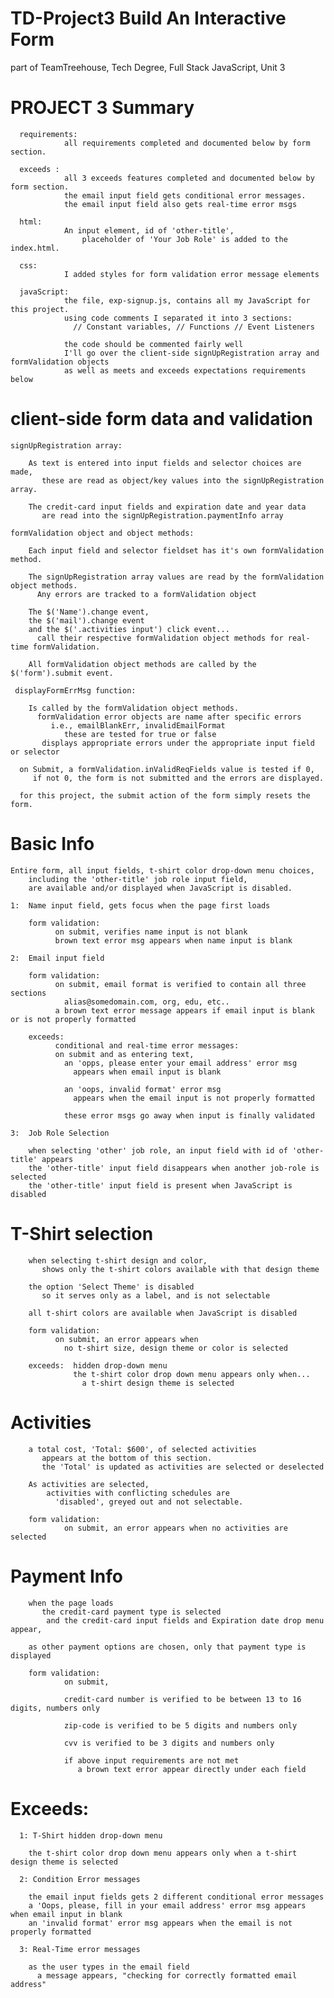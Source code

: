 # TD-Project3  Build An Interactive Form

part of TeamTreehouse, Tech Degree, Full Stack JavaScript, Unit 3

# PROJECT 3 Summary

      requirements:
                all requirements completed and documented below by form section.

      exceeds :
                all 3 exceeds features completed and documented below by form section.
                the email input field gets conditional error messages.
                the email input field also gets real-time error msgs

      html:
                An input element, id of 'other-title',
                    placeholder of 'Your Job Role' is added to the index.html.  

      css:          
                I added styles for form validation error message elements

      javaScript:
                the file, exp-signup.js, contains all my JavaScript for this project.
                using code comments I separated it into 3 sections:
                  // Constant variables, // Functions // Event Listeners

                the code should be commented fairly well
                I'll go over the client-side signUpRegistration array and formValidation objects
                as well as meets and exceeds expectations requirements below

# client-side form data and validation  

    signUpRegistration array:

        As text is entered into input fields and selector choices are made,
           these are read as object/key values into the signUpRegistration array.

        The credit-card input fields and expiration date and year data
           are read into the signUpRegistration.paymentInfo array

    formValidation object and object methods:

        Each input field and selector fieldset has it's own formValidation method.

        The signUpRegistration array values are read by the formValidation object methods.
          Any errors are tracked to a formValidation object

        The $('Name').change event,
        the $('mail').change event
        and the $('.activities input') click event...
          call their respective formValidation object methods for real-time formValidation.

        All formValidation object methods are called by the $('form').submit event.

     displayFormErrMsg function:  

        Is called by the formValidation object methods.
          formValidation error objects are name after specific errors
             i.e., emailBlankErr, invalidEmailFormat
                these are tested for true or false
           displays appropriate errors under the appropriate input field or selector

      on Submit, a formValidation.inValidReqFields value is tested if 0,
         if not 0, the form is not submitted and the errors are displayed.

      for this project, the submit action of the form simply resets the form.

# Basic Info

    Entire form, all input fields, t-shirt color drop-down menu choices,
        including the 'other-title' job role input field,
        are available and/or displayed when JavaScript is disabled.

    1:  Name input field, gets focus when the page first loads

        form validation:
              on submit, verifies name input is not blank
              brown text error msg appears when name input is blank

    2:  Email input field

        form validation:
              on submit, email format is verified to contain all three sections
                alias@somedomain.com, org, edu, etc..
              a brown text error message appears if email input is blank or is not properly formatted

        exceeds:  
              conditional and real-time error messages:
              on submit and as entering text,
                an 'opps, please enter your email address' error msg
                  appears when email input is blank

                an 'oops, invalid format' error msg
                  appears when the email input is not properly formatted

                these error msgs go away when input is finally validated 

    3:  Job Role Selection

        when selecting 'other' job role, an input field with id of 'other-title' appears
        the 'other-title' input field disappears when another job-role is selected
        the 'other-title' input field is present when JavaScript is disabled

# T-Shirt selection

        when selecting t-shirt design and color,
           shows only the t-shirt colors available with that design theme

        the option 'Select Theme' is disabled
           so it serves only as a label, and is not selectable

        all t-shirt colors are available when JavaScript is disabled

        form validation:
              on submit, an error appears when
                no t-shirt size, design theme or color is selected

        exceeds:  hidden drop-down menu
                  the t-shirt color drop down menu appears only when...
                    a t-shirt design theme is selected

# Activities

        a total cost, 'Total: $600', of selected activities
           appears at the bottom of this section.
           the 'Total' is updated as activities are selected or deselected

        As activities are selected,
            activities with conflicting schedules are
              'disabled', greyed out and not selectable.

        form validation:
                on submit, an error appears when no activities are selected


# Payment Info

        when the page loads
           the credit-card payment type is selected
            and the credit-card input fields and Expiration date drop menu appear,

        as other payment options are chosen, only that payment type is displayed

        form validation:
                on submit,

                credit-card number is verified to be between 13 to 16 digits, numbers only

                zip-code is verified to be 5 digits and numbers only

                cvv is verified to be 3 digits and numbers only

                if above input requirements are not met
                   a brown text error appear directly under each field

# Exceeds:

      1: T-Shirt hidden drop-down menu

        the t-shirt color drop down menu appears only when a t-shirt design theme is selected

      2: Condition Error messages

        the email input fields gets 2 different conditional error messages
        a 'Oops, please, fill in your email address' error msg appears when email input in blank
        an 'invalid format' error msg appears when the email is not properly formatted

      3: Real-Time error messages

        as the user types in the email field
          a message appears, "checking for correctly formatted email address"

